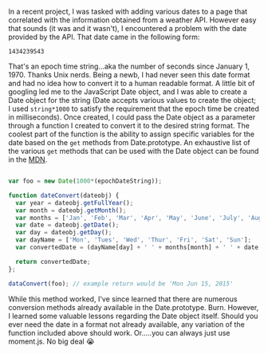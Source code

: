 In a recent project, I was tasked with adding various dates to a page that correlated with the information obtained from a weather API. However easy that sounds (it was and it wasn't), I encountered a problem with the date provided by the API. That date came in the following form:

`1434239543`

That's an epoch time string...aka the number of seconds since January 1, 1970. Thanks Unix nerds. Being a newb, I had never seen this date format and had no idea how to convert it to a human readable format. A little bit of googling led me to the JavaScript Date object, and I was able to create a Date object for the string (Date accepts various values to create the object; I used `string*1000` to satisfy the requirement that the epoch time be created in milliseconds). Once created, I could pass the Date object as a parameter through a function I created to convert it to the desired string format. The coolest part of the function is the ability to assign specific variables for the date based on the `get` methods from Date.prototype. An exhaustive list of the various `get` methods that can be used with the Date object can be found in the [MDN](https://developer.mozilla.org/en-US/docs/Web/JavaScript/Reference/Global_Objects/Date).

```JavaScript

var foo = new Date(1000*(epochDateString));

function dateConvert(dateobj) {
  var year = dateobj.getFullYear();
  var month = dateobj.getMonth();
  var months = ['Jan', 'Feb', 'Mar', 'Apr', 'May', 'June', 'July', 'Aug', 'Sept', 'Oct', 'Nov', 'Dec'];
  var date = dateobj.getDate();
  var day = dateobj.getDay();
  var dayName = ['Mon', 'Tues', 'Wed', 'Thur', 'Fri', 'Sat', 'Sun'];
  var convertedDate = (dayName[day] + ' ' + months[month] + ' ' + date + ', ' + year).toString();

  return convertedDate;
};

dataConvert(foo); // example return would be 'Mon Jun 15, 2015'

```

While this method worked, I've since learned that there are numerous conversion methods already available in the Date.prototype. Burn. However, I learned some valuable lessons regarding the Date object itself. Should you ever need the date in a format not already available, any variation of the function included above should work. Or.....you can always just use moment.js. No big deal :sob:
